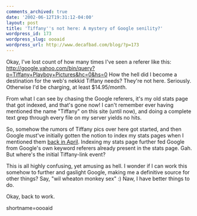 ```yaml
---
comments_archived: true
date: '2002-06-12T19:31:12-04:00'
layout: post
title: 'Tiffany''s not here: A mystery of Google senility?'
wordpress_id: 173
wordpress_slug: oooaid
wordpress_url: http://www.decafbad.com/blog/?p=173
---
```

<p>Okay, I've lost count of how many times I've seen a referer like this:    <a href="http://google.yahoo.com/bin/query?p=Tiffany+Playboy+Pictures&amp;hc=0&amp;hs=0" target="_top">http://google.yahoo.com/bin/query?p=Tiffany+Playboy+Pictures&amp;hc=0&amp;hs=0</a>  How the hell did I become a destination for the web's nekkid Tiffany needs?  They're not here.  Seriously.  Otherwise I'd be charging, at least $14.95/month.</p>
<p>From what I can see by chasing the Google referers, it's my old stats page that got indexed, and that's gone now!  I can't remember ever having mentioned the name "Tiffany" on this site (until now), and doing a complete text grep through every file on my server yields no hits.</p>
<p>So, somehow the rumors of Tiffany pics over here got started, and then Google must've initially gotten the notion to index my stats pages when I mentioned them <a href="http://www.decafbad.com/mt/mt.cgi?__mode=view&amp;_type=entry&amp;id=109&amp;blog_id=3">back in April</a>.  Indexing my stats page further fed Google from Google's own keyword referers already present in the stats page.  Gah.  But where's the initial Tiffany-link event?</p>
<p>This is all highly confusing, yet amusing as hell.  I wonder if I can work this somehow to further and gaslight Google, making me a definitive source for other things?  Say, "wil wheaton monkey sex"  :)  Naw, I have better things to do.</p>
<p>Okay, back to work.<br />
</p>
<!--more-->
shortname=oooaid
